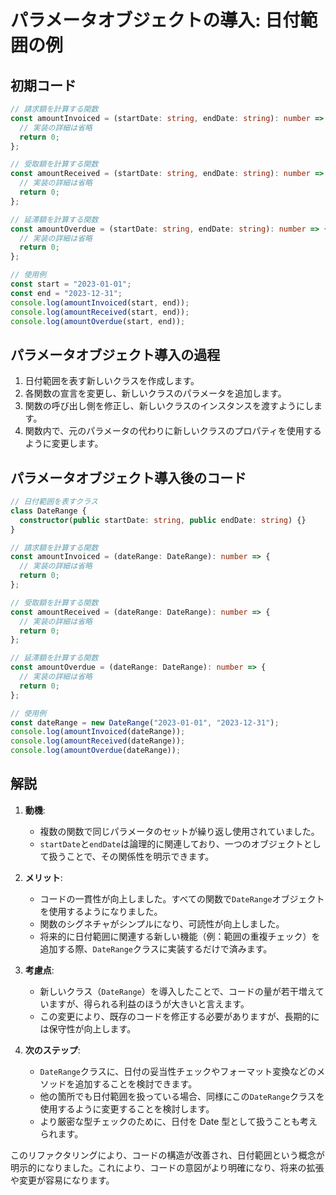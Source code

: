 # パラメータオブジェクトの導入: 日付範囲の例

## 初期コード

```typescript
// 請求額を計算する関数
const amountInvoiced = (startDate: string, endDate: string): number => {
  // 実装の詳細は省略
  return 0;
};

// 受取額を計算する関数
const amountReceived = (startDate: string, endDate: string): number => {
  // 実装の詳細は省略
  return 0;
};

// 延滞額を計算する関数
const amountOverdue = (startDate: string, endDate: string): number => {
  // 実装の詳細は省略
  return 0;
};

// 使用例
const start = "2023-01-01";
const end = "2023-12-31";
console.log(amountInvoiced(start, end));
console.log(amountReceived(start, end));
console.log(amountOverdue(start, end));
```

## パラメータオブジェクト導入の過程

1. 日付範囲を表す新しいクラスを作成します。
2. 各関数の宣言を変更し、新しいクラスのパラメータを追加します。
3. 関数の呼び出し側を修正し、新しいクラスのインスタンスを渡すようにします。
4. 関数内で、元のパラメータの代わりに新しいクラスのプロパティを使用するように変更します。

## パラメータオブジェクト導入後のコード

```typescript
// 日付範囲を表すクラス
class DateRange {
  constructor(public startDate: string, public endDate: string) {}
}

// 請求額を計算する関数
const amountInvoiced = (dateRange: DateRange): number => {
  // 実装の詳細は省略
  return 0;
};

// 受取額を計算する関数
const amountReceived = (dateRange: DateRange): number => {
  // 実装の詳細は省略
  return 0;
};

// 延滞額を計算する関数
const amountOverdue = (dateRange: DateRange): number => {
  // 実装の詳細は省略
  return 0;
};

// 使用例
const dateRange = new DateRange("2023-01-01", "2023-12-31");
console.log(amountInvoiced(dateRange));
console.log(amountReceived(dateRange));
console.log(amountOverdue(dateRange));
```

## 解説

1. **動機**:

   - 複数の関数で同じパラメータのセットが繰り返し使用されていました。
   - `startDate`と`endDate`は論理的に関連しており、一つのオブジェクトとして扱うことで、その関係性を明示できます。

2. **メリット**:

   - コードの一貫性が向上しました。すべての関数で`DateRange`オブジェクトを使用するようになりました。
   - 関数のシグネチャがシンプルになり、可読性が向上しました。
   - 将来的に日付範囲に関連する新しい機能（例：範囲の重複チェック）を追加する際、`DateRange`クラスに実装するだけで済みます。

3. **考慮点**:

   - 新しいクラス（`DateRange`）を導入したことで、コードの量が若干増えていますが、得られる利益のほうが大きいと言えます。
   - この変更により、既存のコードを修正する必要がありますが、長期的には保守性が向上します。

4. **次のステップ**:
   - `DateRange`クラスに、日付の妥当性チェックやフォーマット変換などのメソッドを追加することを検討できます。
   - 他の箇所でも日付範囲を扱っている場合、同様にこの`DateRange`クラスを使用するように変更することを検討します。
   - より厳密な型チェックのために、日付を Date 型として扱うことも考えられます。

このリファクタリングにより、コードの構造が改善され、日付範囲という概念が明示的になりました。これにより、コードの意図がより明確になり、将来の拡張や変更が容易になります。
